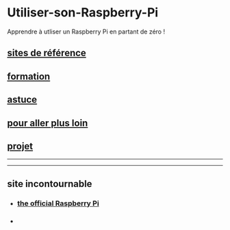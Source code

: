 # Utiliser-son-Raspberry-Pi
Apprendre à utliser un Raspberry Pi en partant de zéro !


## [sites de référence](#sites)

## [formation](#formation)

## [astuce](#astuce)

## [pour aller plus loin](#loin)

## [projet](#projet)


------------------------------------------------------------------------------------------------
------------------------------------------------------------------------------------------------
## <a name="sites"></a> site incontournable
* ### [the official Raspberry Pi](https://www.raspberrypi.org/)
* ### []()
